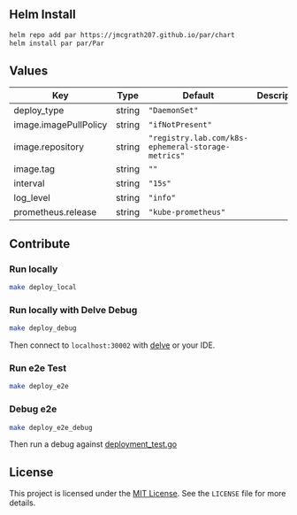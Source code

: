 ## Helm Install

```bash
helm repo add par https://jmcgrath207.github.io/par/chart
helm install par par/Par
```

## Values

| Key | Type | Default | Description |
|-----|------|---------|-------------|
| deploy_type | string | `"DaemonSet"` |  |
| image.imagePullPolicy | string | `"ifNotPresent"` |  |
| image.repository | string | `"registry.lab.com/k8s-ephemeral-storage-metrics"` |  |
| image.tag | string | `""` |  |
| interval | string | `"15s"` |  |
| log_level | string | `"info"` |  |
| prometheus.release | string | `"kube-prometheus"` |  |

## Contribute

### Run locally
```bash
make deploy_local
```

### Run locally with Delve Debug
```bash
make deploy_debug
```
Then connect to `localhost:30002` with [delve](https://github.com/go-delve/delve) or your IDE.

### Run e2e Test
```bash
make deploy_e2e
```

### Debug e2e
```bash
make deploy_e2e_debug
```
Then run a debug against [deployment_test.go](tests/e2e/deployment_test.go)

## License

This project is licensed under the [MIT License](https://opensource.org/licenses/MIT). See the `LICENSE` file for more details.